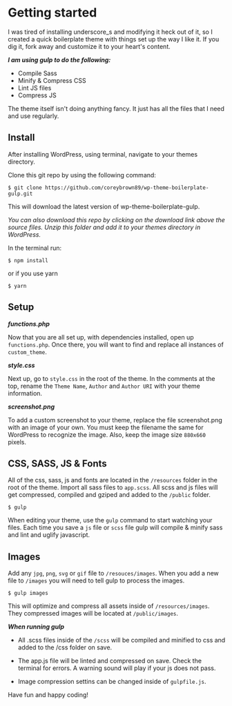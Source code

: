 # Getting started

I was tired of installing underscore_s and modifying it heck out of it, so I created a quick boilerplate theme with things set up the way I like it. If you dig it, fork away and customize it to your heart's content.

***I am using gulp to do the following:***
- Compile Sass
- Minify & Compress CSS
- Lint JS files
- Compress JS

The theme itself isn't doing anything fancy. It just has all the files that I need and use regularly.


## Install
After installing WordPress, using terminal, navigate to your themes directory.

Clone this git repo by using the following command:

```
$ git clone https://github.com/coreybrown89/wp-theme-boilerplate-gulp.git
```

This will download the latest version of wp-theme-boilerplate-gulp.

*You can also download this repo by clicking on the download link above the source files. Unzip this folder and add it to your themes directory in WordPress.*

In the terminal run:
```
$ npm install
```
or if you use yarn
```
$ yarn
```

## Setup

***functions.php***

Now that you are all set up, with dependencies installed, open up `functions.php`. Once there, you will want to find and replace all instances of `custom_theme`.

***style.css***

Next up, go to `style.css` in the root of the theme. In the comments at the top, rename the `Theme Name`, `Author` and `Author URI` with your theme information.

***screenshot.png***

To add a custom screenshot to your theme, replace the file screenshot.png with an image of your own. You must keep the filename the same for WordPress to recognize the image. Also, keep the image size `880x660` pixels.


## CSS, SASS, JS & Fonts

All of the css, sass, js and fonts are located in the `/resources` folder in the root of the theme. Import all sass files to `app.scss`. All scss and js files will get compressed, compiled and gziped and added to the `/public` folder.

```
$ gulp
```

When editing your theme, use the `gulp` command to start watching your files. Each time you save a `js` file or `scss` file gulp will compile & minify sass and lint and uglify javascript.


## Images

Add any `jpg`, `png`, `svg` or `gif` file to `/resouces/images`. When you add a new file to `/images` you will need to tell gulp to process the images.

```
$ gulp images
```

This will optimize and compress all assets inside of `/resources/images`. They compressed images will be located at `/public/images`.

***When running gulp***

- All .scss files inside of the `/scss` will be compiled and minified to css and added to the /css folder on save.

- The app.js file will be linted and compressed on save. Check the terminal for errors. A warning sound will play if your js does not pass.

- Image compression settins can be changed inside of `gulpfile.js`.


Have fun and happy coding!
